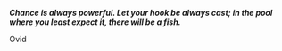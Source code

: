 _**Chance is always powerful. Let your hook be always cast; in the pool where you least expect it, there will be a fish.**_

Ovid